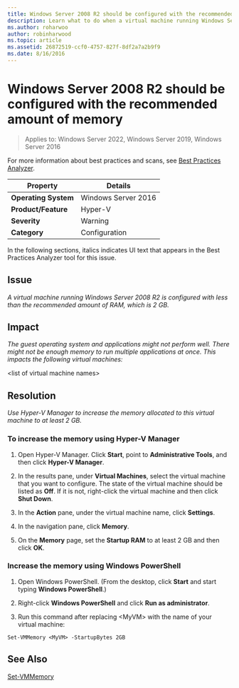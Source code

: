 ```yaml
---
title: Windows Server 2008 R2 should be configured with the recommended amount of memory
description: Learn what to do when a virtual machine running Windows Server 2008 R2 is configured with less than the recommended amount of RAM, which is 2 GB.
ms.author: roharwoo
author: robinharwood
ms.topic: article
ms.assetid: 26872519-ccf0-4757-827f-8df2a7a2b9f9
ms.date: 8/16/2016
---
```

# Windows Server 2008 R2 should be configured with the recommended amount of memory

>Applies to: Windows Server 2022, Windows Server 2019, Windows Server 2016

For more information about best practices and scans, see [Best Practices Analyzer](/previous-versions/windows/it-pro/windows-server-2008-R2-and-2008/dd759260(v=ws.11)).

|Property|Details|
|-|-|
|**Operating System**|Windows Server 2016|
|**Product/Feature**|Hyper-V|
|**Severity**|Warning|
|**Category**|Configuration|

In the following sections, italics indicates UI text that appears in the Best Practices Analyzer tool for this issue.

## Issue

*A virtual machine running Windows Server 2008 R2 is configured with less than the recommended amount of RAM, which is 2 GB.*

## Impact

*The guest operating system and applications might not perform well. There might not be enough memory to run multiple applications at once. This impacts the following virtual machines:*

\<list of virtual machine names>

## Resolution

*Use Hyper-V Manager to increase the memory allocated to this virtual machine to at least 2 GB.*

### To increase the memory using Hyper-V Manager

1.  Open Hyper-V Manager. Click **Start**, point to **Administrative Tools**, and then click **Hyper-V Manager**.

2.  In the results pane, under **Virtual Machines**, select the virtual machine that you want to configure. The state of the virtual machine should be listed as **Off**. If it is not, right-click the virtual machine and then click **Shut Down**.

3.  In the **Action** pane, under the virtual machine name, click **Settings**.

4.  In the navigation pane, click **Memory**.

5.  On the **Memory** page, set the **Startup RAM** to at least 2 GB and then click **OK**.

### Increase the memory using Windows PowerShell

1.  Open Windows PowerShell. (From the desktop, click **Start** and start typing **Windows PowerShell**.)

2.  Right-click **Windows PowerShell** and click **Run as administrator**.

3.  Run this command after replacing \<MyVM> with the name  of your virtual machine:

```
Set-VMMemory <MyVM> -StartupBytes 2GB
```

## See Also
[Set-VMMemory](/powershell/module/hyper-v/set-vmmemory)
